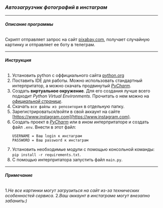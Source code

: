### *Автозагрузчик фотографий в инстаграм*

___

###### **Описание программы**

Скрипт отправляет запрос на сайт [pixabay.com](pixabay.com), получает случайную картинку и отправляет ее боту в телеграм.

___________________________
###### **Инструкция**
1. Установить python с оффициального сайта [python.org](python.org)
2. Поставить IDE для работы. Можно использовать стандартный интерпритатор, а можно скачать продвинутый [_PyCharm_](https://www.jetbrains.com/pycharm/).
3. Создать __виртуальное окружение__. Для его создания лучше всего подходит _Python Virtual Environments_. Прочитать о нем можно на [_официальной странице_](https://www.python.org/dev/peps/pep-0405/).
4. Скачать `все файлы из репозитория` в отдельную папку.
5. Зарегистрироваться/войти в свой аккаунт на сайте [https://www.instagram.com](https://www.instagram.com).
6. Создать проект в [_PyCharm_](https://www.jetbrains.com/pycharm/) или в ином интерпритаторе и создать файл `.env`. Внести в этот файл:
    ```
    USERNAME = Ваш login к инстаграм
    PASSWORD = Ваш password к инстаграм
   ``` 
7. Установить необходимые модули с помощью консольной команды:
`pip install -r requirements.txt`. 
8. С помощью интерпритатора запустить файл `main.py`.

___________________________
###### **Примечание**
1._Не все картинки могут загрузиться на сайт из-за технических особенностей сервиса_.
2._Ваш аккаунт в инстаграме могут внезапно забанить:)_ 



